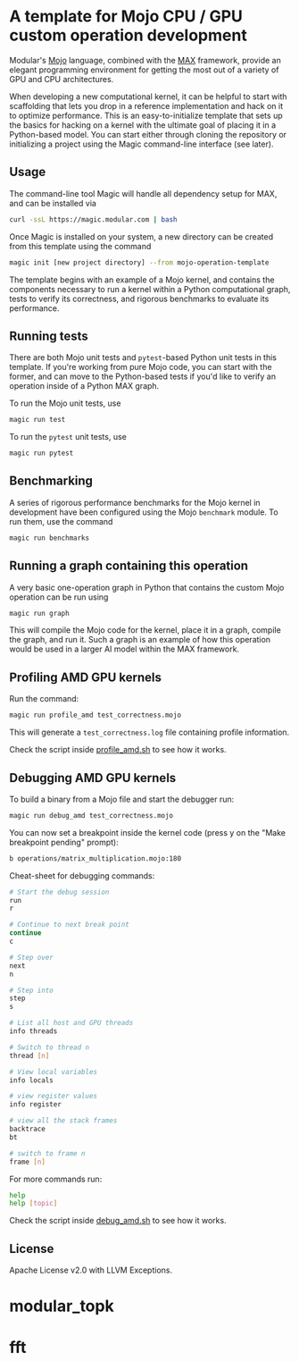# A template for Mojo CPU / GPU custom operation development #

Modular's [Mojo](https://docs.modular.com/mojo/manual/) language, combined with
the [MAX](https://docs.modular.com/max/) framework, provide an elegant
programming environment for getting the most out of a variety of GPU and CPU
architectures.

When developing a new computational kernel, it can be helpful to start with
scaffolding that lets you drop in a reference implementation and hack on it to
optimize performance. This is an easy-to-initialize template that sets up the
basics for hacking on a kernel with the ultimate goal of placing it in a
Python-based model. You can start either through cloning the repository or
initializing a project using the Magic command-line interface (see later).

## Usage ##

The command-line tool Magic will handle all dependency setup for MAX, and can
be installed via

```sh
curl -ssL https://magic.modular.com | bash
```

Once Magic is installed on your system, a new directory can be created from
this template using the command

```sh
magic init [new project directory] --from mojo-operation-template
```

The template begins with an example of a Mojo kernel, and contains the
components necessary to run a kernel within a Python computational graph, tests
to verify its correctness, and rigorous benchmarks to evaluate its performance.

## Running tests ##

There are both Mojo unit tests and `pytest`-based Python unit tests in this
template. If you're working from pure Mojo code, you can start with the former,
and can move to the Python-based tests if you'd like to verify an operation
inside of a Python MAX graph.

To run the Mojo unit tests, use

```sh
magic run test
```

To run the `pytest` unit tests, use

```sh
magic run pytest
```

## Benchmarking ##

A series of rigorous performance benchmarks for the Mojo kernel in development
have been configured using the Mojo `benchmark` module. To run them, use the
command

```sh
magic run benchmarks
```

## Running a graph containing this operation ##

A very basic one-operation graph in Python that contains the custom Mojo
operation can be run using

```sh
magic run graph
```

This will compile the Mojo code for the kernel, place it in a graph, compile
the graph, and run it. Such a graph is an example of how this operation would
be used in a larger AI model within the MAX framework.

## Profiling AMD GPU kernels ##

Run the command:

```sh
magic run profile_amd test_correctness.mojo
```

This will generate a `test_correctness.log` file containing profile information.

Check the script inside [profile_amd.sh](./profile_amd.sh) to see how it works.

## Debugging AMD GPU kernels ##

To build a binary from a Mojo file and start the debugger run:

```sh
magic run debug_amd test_correctness.mojo
```

You can now set a breakpoint inside the kernel code (press y on the "Make
breakpoint pending" prompt):

```sh
b operations/matrix_multiplication.mojo:180
```

Cheat-sheet for debugging commands:

```sh
# Start the debug session
run
r

# Continue to next break point
continue
c

# Step over
next
n

# Step into
step
s

# List all host and GPU threads
info threads

# Switch to thread n
thread [n]

# View local variables
info locals

# view register values
info register

# view all the stack frames
backtrace
bt

# switch to frame n
frame [n]
```

For more commands run:

```sh
help
help [topic]
```

Check the script inside [debug_amd.sh](./debug_amd.sh) to see how it works.

## License ##

Apache License v2.0 with LLVM Exceptions.
# modular_topk
# fft
